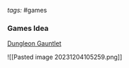 _tags:_ #games
### Games Idea

[Dungleon Gauntlet](https://www.dungleon.com/gauntlet)

![[Pasted image 20231204105259.png]]